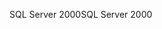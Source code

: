 <span data-ttu-id="d5c84-101">SQL Server 2000</span><span class="sxs-lookup"><span data-stu-id="d5c84-101">SQL Server 2000</span></span>